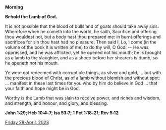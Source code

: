 **Morning**

**Behold the Lamb of God.**
 
It is not possible that the blood of bulls and of goats should take away sins. Wherefore when he cometh into the world, he saith, Sacrifice and offering thou wouldest not, but a body hast thou prepared me: in burnt offerings and sacrifices for sin thou hast had no pleasure. Then said I, Lo, I come (in the volume of the book it is written of me) to do thy will, O God. -- He was oppressed, and he was afflicted, yet he opened not his mouth; he is brought as a lamb to the slaughter, and as a sheep before her shearers is dumb, so he openeth not his mouth.
 
Ye were not redeemed with corruptible things, as silver and gold, ... but with the precious blood of Christ, as of a lamb without blemish and without spot: ... manifest in these last times for you who by him do believe in God ... that your faith and hope might be in God.
 
Worthy is the Lamb that was slain to receive power, and riches and wisdom, and strength, and honour, and glory, and blessing.  

**John 1:29; Heb 10:4‑7; Isa 53:7; 1 Pet 1:18‑21; Rev 5:12**

[Friday 28-April, 2023](https://t.me/daily_light)
